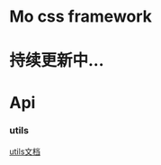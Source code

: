 # Mo css framework

# 持续更新中...

# Api

### utils 
[utils文档](http://www.kancloud.cn/smohan/mo-css/281475)